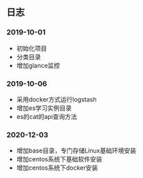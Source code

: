 ## 日志

### 2019-10-01
* 初始化项目
* 分类目录
* 增加glance监控

### 2019-10-06
* 采用docker方式运行logstash
* 增加es学习实例目录
* es的cat的api查询方法

### 2020-12-03
* 增加base目录，专门存储Linux基础环境安装
* 增加centos系统下基础软件安装
* 增加centos系统下docker安装